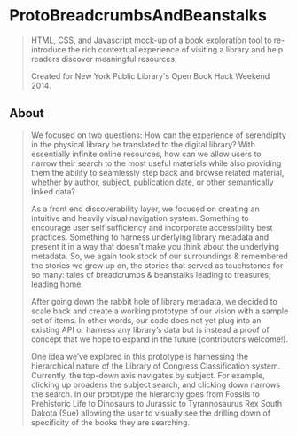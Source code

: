 ProtoBreadcrumbsAndBeanstalks
=============================

>HTML, CSS, and Javascript mock-up of a book exploration tool to re-introduce the rich contextual experience of visiting a library and help readers discover meaningful resources. 
>
>Created for New York Public Library's Open Book Hack Weekend 2014.

About
-----
>We focused on two questions: How can the experience of serendipity in the physical library be translated to the digital library? With essentially infinite online resources, how can we allow users to narrow their search to the most useful materials while also providing them the ability to seamlessly step back and browse related material, whether by author, subject, publication date, or other semantically linked data?
>
>As a front end discoverability layer, we focused on creating an intuitive and heavily visual navigation system. Something to encourage user self sufficiency and incorporate accessibility best practices. Something to harness underlying library metadata and present it in a way that doesn’t make you think about the underlying metadata.	So, we again took stock of our surroundings & remembered the stories we grew up on, the stories that served as touchstones for so many: tales of breadcrumbs & beanstalks leading to treasures; leading home.
>
>After going down the rabbit hole of library metadata, we decided to scale back and create a working prototype of our vision with a sample set of items. In other words, our code does not yet plug into an existing API or harness any library’s data but is instead a proof of concept that we hope to expand in the future (contributors welcome!).
>
>One idea we’ve explored in this prototype is harnessing the hierarchical nature of the Library of Congress Classification system. Currently, the top-down axis navigates by subject. For example, clicking up broadens the subject search, and clicking down narrows the search. In our prototype the hierarchy goes from Fossils to Prehistoric Life to Dinosaurs to Jurassic to Tyrannosaurus Rex South Dakota (Sue) allowing the user to visually see the drilling down of specificity of the books they are searching.
